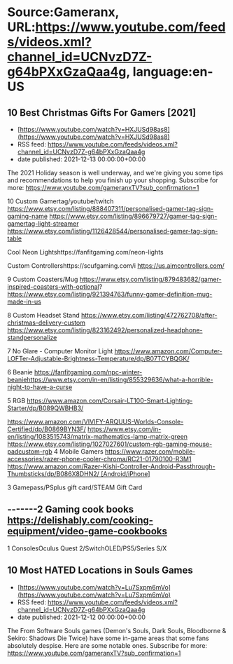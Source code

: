 # Source:Gameranx, URL:https://www.youtube.com/feeds/videos.xml?channel_id=UCNvzD7Z-g64bPXxGzaQaa4g, language:en-US

## 10 Best Christmas Gifts For Gamers [2021]
 - [https://www.youtube.com/watch?v=HXJUSd98as8](https://www.youtube.com/watch?v=HXJUSd98as8)
 - RSS feed: https://www.youtube.com/feeds/videos.xml?channel_id=UCNvzD7Z-g64bPXxGzaQaa4g
 - date published: 2021-12-13 00:00:00+00:00

The 2021 Holiday season is well underway, and we're giving you some tips and recommendations to help you finish up your shopping. 
Subscribe for more: https://www.youtube.com/gameranxTV?sub_confirmation=1

10 Custom Gamertag/youtube/twitch
https://www.etsy.com/listing/888407311/personalised-gamer-tag-sign-gaming-name
https://www.etsy.com/listing/896679727/gamer-tag-sign-gamertag-light-streamer
https://www.etsy.com/listing/1126428544/personalised-gamer-tag-sign-table

Cool Neon Lightshttps://fanfitgaming.com/neon-lights

Custom Controllershttps://scufgaming.com/i
https://us.aimcontrollers.com/

9 Custom Coasters/Mug https://www.etsy.com/listing/879483682/gamer-inspired-coasters-with-optional?
https://www.etsy.com/listing/921394763/funny-gamer-definition-mug-made-in-us

8 Custom Headset Stand https://www.etsy.com/listing/472762708/after-christmas-delivery-custom
https://www.etsy.com/listing/823162492/personalized-headphone-standpersonalize

7 No Glare - Computer Monitor Light https://www.amazon.com/Computer-LOFTer-Adjustable-Brightness-Temperature/dp/B07TCYBQGK/

6 Beanie https://fanfitgaming.com/npc-winter-beaniehttps://www.etsy.com/in-en/listing/855329636/what-a-horrible-night-to-have-a-curse

5 RGB https://www.amazon.com/Corsair-LT100-Smart-Lighting-Starter/dp/B089QWBHB3/

https://www.amazon.com/VIVIFY-ARQUUS-Worlds-Console-Certified/dp/B0869BYN3F/
https://www.etsy.com/in-en/listing/1083515743/matrix-mathematics-lamp-matrix-green
https://www.etsy.com/listing/1027027601/custom-rgb-gaming-mouse-padcustom-rgb
4 Mobile Gamers https://www.razer.com/mobile-accessories/razer-phone-cooler-chroma/RC21-01790100-R3M1
https://www.amazon.com/Razer-Kishi-Controller-Android-Passthrough-Thumbsticks/dp/B086X8DHN2/ [Android/iPhone]

3 Gamepass/PSplus gift card/STEAM Gift Card

-------2 Gaming cook books https://delishably.com/cooking-equipment/video-game-cookbooks
------
1 ConsolesOculus Quest 2/SwitchOLED/PS5/Series S/X

## 10 Most HATED Locations in Souls Games
 - [https://www.youtube.com/watch?v=Lu7Sxpm6mVo](https://www.youtube.com/watch?v=Lu7Sxpm6mVo)
 - RSS feed: https://www.youtube.com/feeds/videos.xml?channel_id=UCNvzD7Z-g64bPXxGzaQaa4g
 - date published: 2021-12-12 00:00:00+00:00

The From Software Souls games (Demon's Souls, Dark Souls, Bloodborne & Sekiro: Shadows Die Twice) have some in-game areas that some fans absolutely despise. Here are some notable ones.
Subscribe for more: https://www.youtube.com/gameranxTV?sub_confirmation=1

